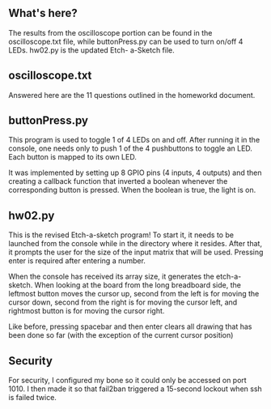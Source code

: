 ## What's here?
The results from the oscilloscope portion can be found in the oscilloscope.txt file,
while buttonPress.py can be used to turn on/off 4 LEDs. hw02.py is the updated Etch-
a-Sketch file. 

## oscilloscope.txt
Answered here are the 11 questions outlined in the homeworkd document.

## buttonPress.py
This program is used to toggle 1 of 4 LEDs on and off. After running it in the 
console, one needs only to push 1 of the 4 pushbuttons to toggle an LED. Each button
is mapped to its own LED. 

It was implemented by setting up 8 GPIO pins (4 inputs, 4 outputs) and then creating
a callback function that inverted a boolean whenever the corresponding button is 
pressed. When the boolean is true, the light is on.

## hw02.py
This is the revised Etch-a-sketch program! To start it, it needs to be launched from
the console while in the directory where it resides. After that, it prompts the user
for the size of the input matrix that will be used. Pressing enter is required after
entering a number. 

When the console has received its array size, it generates the etch-a-sketch. When 
looking at the board from the long breadboard side, the leftmost button moves the 
cursor up, second from the left is for moving the cursor down, second from the 
right is for moving the cursor left, and rightmost button is for moving the cursor
right.

Like before, pressing spacebar and then enter clears all drawing that has been done 
so far (with the exception of the current cursor position)

## Security
For security, I configured my bone so it could only be accessed on port 1010. I then 
made it so that fail2ban triggered a 15-second lockout when ssh is failed twice. 